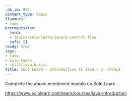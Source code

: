 ```yaml
---
_db_id: 972
content_type: topic
flavours:
- none
prerequisites:
  hard:
  - topics/solo-learn/java/2-control-flow
  soft: []
ready: true
tags:
- java
- solo-learn
- skill/java_basics
title: Solo Learn - Introduction to Java - 3. Arrays
---
```


Complete the above mentioned module on Solo Learn.

https://www.sololearn.com/learn/courses/java-introduction